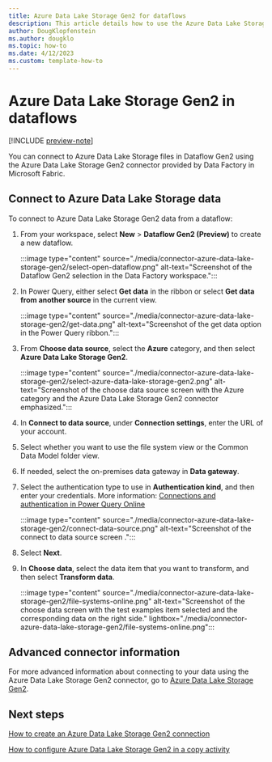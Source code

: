 ```yaml
---
title: Azure Data Lake Storage Gen2 for dataflows
description: This article details how to use the Azure Data Lake Storage Gen2 connector in dataflows.
author: DougKlopfenstein
ms.author: dougklo
ms.topic: how-to
ms.date: 4/12/2023
ms.custom: template-how-to 
---
```


# Azure Data Lake Storage Gen2 in dataflows

[!INCLUDE [preview-note](../includes/preview-note.md)]

You can connect to Azure Data Lake Storage files in Dataflow Gen2 using the Azure Data Lake Storage Gen2 connector provided by Data Factory in Microsoft Fabric.

## Connect to Azure Data Lake Storage data

To connect to Azure Data Lake Storage Gen2 data from a dataflow:

1. From your workspace, select **New** > **Dataflow Gen2 (Preview)** to create a new dataflow.

   :::image type="content" source="./media/connector-azure-data-lake-storage-gen2/select-open-dataflow.png" alt-text="Screenshot of the Dataflow Gen2 selection in the Data Factory workspace.":::

1. In Power Query, either select **Get data** in the ribbon or select **Get data from another source** in the current view.

   :::image type="content" source="./media/connector-azure-data-lake-storage-gen2/get-data.png" alt-text="Screenshot of the get data option in the Power Query ribbon.":::

1. From **Choose data source**, select the **Azure** category, and then select **Azure Data Lake Storage Gen2**.

   :::image type="content" source="./media/connector-azure-data-lake-storage-gen2/select-azure-data-lake-storage-gen2.png" alt-text="Screenshot of the choose data source screen with the Azure category and the Azure Data Lake Storage Gen2 connector emphasized.":::

1. In **Connect to data source**, under **Connection settings**, enter the URL of your account.

1. Select whether you want to use the file system view or the Common Data Model folder view.

1. If needed, select the on-premises data gateway in **Data gateway**.

1. Select the authentication type to use in **Authentication kind**, and then enter your credentials. More information: [Connections and authentication in Power Query Online](/power-query/connection-authentication-pqo)

   :::image type="content" source="./media/connector-azure-data-lake-storage-gen2/connect-data-source.png" alt-text="Screenshot of the connect to data source screen .":::

1. Select **Next**.

1. In **Choose data**, select the data item that you want to transform, and then select **Transform data**.

   :::image type="content" source="./media/connector-azure-data-lake-storage-gen2/file-systems-online.png" alt-text="Screenshot of the choose data screen with the test examples item selected and the corresponding data on the right side." lightbox="./media/connector-azure-data-lake-storage-gen2/file-systems-online.png":::

## Advanced connector information

For more advanced information about connecting to your data using the Azure Data Lake Storage Gen2 connector, go to [Azure Data Lake Storage Gen2](/power-query/connectors/data-lake-storage).

## Next steps

[How to create an Azure Data Lake Storage Gen2 connection](connector-azure-data-lake-storage-gen2.md)

[How to configure Azure Data Lake Storage Gen2 in a copy activity](connector-azure-data-lake-storage-gen2-copy-activity.md)
